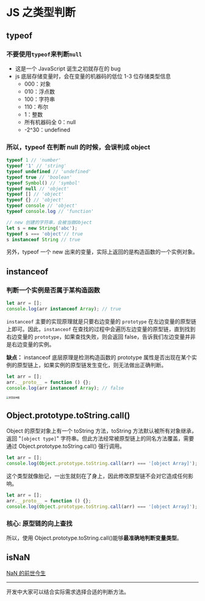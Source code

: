 # JS 之类型判断

## typeof

### 不要使用`typeof`来判断`null`

- 这是一个 JavaScript 诞生之初就存在的 bug
- js 底层存储变量时，会在变量的机器码的低位 1-3 位存储类型信息
  - 000：对象
  - 010：浮点数
  - 100：字符串
  - 110：布尔
  - 1：整数
  - 所有机器码全 0：null
  - -2^30：undefined

### 所以，typeof 在判断 null 的时候，会误判成 object

```JavaScript
typeof 1 // 'number'
typeof '1' // 'string'
typeof undefined // 'undefined'
typeof true // 'boolean'
typeof Symbol() // 'symbol'
typeof null // 'object'
typeof [] // 'object'
typeof {} // 'object'
typeof console // 'object'
typeof console.log // 'function'

// new 创建的字符串，会被当做Object
let s = new String('abc');
typeof s === 'object'// true
s instanceof String // true
```

另外，typeof 一个 new 出来的变量，实际上返回的是构造函数的一个实例对象。

## instanceof

### 判断一个实例是否属于某构造函数

```javascript
let arr = [];
console.log(arr instanceof Array); // true
```

`instanceof` 主要的实现原理就是只要右边变量的 `prototype` 在左边变量的原型链上即可。因此，`instanceof` 在查找的过程中会遍历左边变量的原型链，直到找到右边变量的 `prototype`，如果查找失败，则会返回 false，告诉我们左边变量并非是右边变量的实例。

**缺点：** instanceof 底层原理是检测构造函数的 prototype 属性是否出现在某个实例的原型链上，如果实例的原型链发生变化，则无法做出正确判断。

```javascript
let arr = [];
arr.__proto__ = function () {};
console.log(arr instanceof Array); // false
```

<img src="https://cdn.jsdelivr.net/gh/ringozzt/myPics@main/jsobj_full.jpg" alt="原型链神图" style="zoom:40%;" />

## Object.prototype.toString.call()

Object 的原型对象上有一个 toString 方法，toString 方法默认被所有对象继承，返回 "`[object type]`" 字符串。但此方法经常被原型链上的同名方法覆盖，需要通过 Object.prototype.toString.call() 强行调用。

```javascript
let arr = [];
console.log(Object.prototype.toString.call(arr) === '[object Array]'); // true
```

这个类型就像胎记，一出生就刻在了身上，因此修改原型链不会对它造成任何影响。

```javascript
let arr = [];
arr.__proto__ = function () {};
console.log(Object.prototype.toString.call(arr) === '[object Array]'); // true
```

### 核心: 原型链的向上查找

所以，使用 Object.prototype.toString.call()能够**最准确地判断变量类型**。

## isNaN

[NaN 的前世今生](https://juejin.cn/post/6844903507368083469)

---

开发中大家可以结合实际需求选择合适的判断方法。
